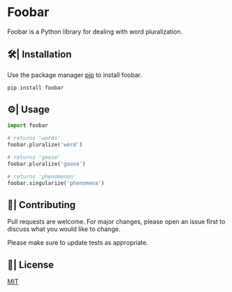 # Foobar

Foobar is a Python library for dealing with word pluralization.

## 🛠| Installation

Use the package manager [pip](https://pip.pypa.io/en/stable/) to install foobar.

```bash
pip install foobar
```

## ⚙| Usage

```python
import foobar

# returns 'words'
foobar.pluralize('word')

# returns 'geese'
foobar.pluralize('goose')

# returns 'phenomenon'
foobar.singularize('phenomena')
```

## 🤝| Contributing
Pull requests are welcome. For major changes, please open an issue first to discuss what you would like to change.

Please make sure to update tests as appropriate.

## 📑| License
[MIT](https://choosealicense.com/licenses/mit/)
